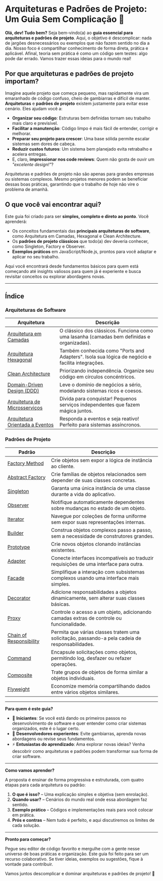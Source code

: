 
# Arquiteturas e Padrões de Projeto: Um Guia Sem Complicação 🚀

**Olá, dev! Tudo bem?**
Seja bem-vindo(a) ao **guia essencial para arquiteturas e padrões de projeto**. Aqui, o objetivo é descomplicar: nada de jargões desnecessários ou exemplos que não fazem sentido no dia a dia. Nosso foco é compartilhar conhecimento de forma direta, prática e aplicável. Afinal, teoria sem prática é como um código sem testes: algo pode dar errado. Vamos trazer essas ideias para o mundo real!

## Por que arquiteturas e padrões de projeto importam?

Imagine aquele projeto que começa pequeno, mas rapidamente vira um emaranhado de código confuso, cheio de gambiarras e difícil de manter. **Arquiteturas** e **padrões de projeto** existem justamente para evitar esse cenário. Eles ajudam você a:

- **Organizar seu código**: Estruturas bem definidas tornam seu trabalho mais claro e previsível.
- **Facilitar a manutenção**: Código limpo é mais fácil de entender, corrigir e melhorar.
- **Preparar seu projeto para crescer**: Uma base sólida permite escalar sistemas sem dores de cabeça.
- **Reduzir custos futuros**: Um sistema bem planejado evita retrabalho e acelera entregas.
- E, claro, **impressionar nos code reviews**: Quem não gosta de ouvir um *"excelente design!"*?

Arquiteturas e padrões de projeto não são apenas para grandes empresas ou sistemas complexos. Mesmo projetos menores podem se beneficiar dessas boas práticas, garantindo que o trabalho de hoje não vire o problema de amanhã.

## O que você vai encontrar aqui?

Este guia foi criado para ser **simples, completo e direto ao ponto**. Você aprenderá:

- Os conceitos fundamentais das **principais arquiteturas de software**, como Arquitetura em Camadas, Hexagonal e Clean Architecture.
- Os **padrões de projeto clássicos** que todo(a) dev deveria conhecer, como Singleton, Factory e Observer.
- **Exemplos práticos** em JavaScript/Node.js, prontos para você adaptar e aplicar no seu trabalho.

Aqui você encontrará desde fundamentos básicos para quem está começando até insights valiosos para quem já é experiente e busca revisitar conceitos ou explorar abordagens novas.

---

## Índice

### Arquiteturas de Software

| Arquitetura                                                                  | Descrição                                                                                       |
| ---------------------------------------------------------------------------- | ----------------------------------------------------------------------------------------------- |
| [Arquitetura em Camadas](./docs/layered-architecture/index.md)               | O clássico dos clássicos. Funciona como uma lasanha (camadas bem definidas e organizadas).      |
| [Arquitetura Hexagonal](./docs/hexagonal-architecture/index.md)              | Também conhecida como "Ports and Adapters". Isola sua lógica de negócio e facilita integrações. |
| [Clean Architecture](./docs/clean-architecture/index.md)                     | Priorizando independência. Organize seu código em círculos concéntricos.                        |
| [Domain-Driven Design (DDD)](./docs/ddd/index.md)                            | Leve o domínio de negócios a sério, modelando sistemas ricos e coesos.                          |
| [Arquitetura de Microsserviços](./docs/microservices-architecture/index.md)  | Divida para conquistar! Pequenos serviços independentes que fazem mágica juntos.                |
| [Arquitetura Orientada a Eventos](./docs/event-driven-architecture/index.md) | Responda a eventos e seja reativo! Perfeito para sistemas assíncronos.                          |

### Padrões de Projeto

| Padrão                                                | Descrição                                                                                   |
| ----------------------------------------------------- | --------------------------------------------------------------------------------------------- |
| [Factory Method](./docs/design-patterns/factory-method/index.md)     | Crie objetos sem expor a lógica de instância ao cliente.                                    |
| [Abstract Factory](./docs/design-patterns/abstract-factory/index.md) | Crie famílias de objetos relacionados sem depender de suas classes concretas.                |
| [Singleton](./docs/design-patterns/singleton/index.md)               | Garanta uma única instância de uma classe durante a vida do aplicativo.                      |
| [Observer](./docs/design-patterns/observer/index.md)                 | Notifique automaticamente dependentes sobre mudanças no estado de um objeto.                  |
| [Iterator](./docs/design-patterns/iterator/index.md)                 | Navegue por coleções de forma uniforme sem expor suas representações internas.              |
| [Builder](./docs/design-patterns/builder/index.md)                   | Construa objetos complexos passo a passo, sem a necessidade de construtores grandes.           |
| [Prototype](./docs/design-patterns/prototype/index.md)               | Crie novos objetos clonando instâncias existentes.                                             |
| [Adapter](./docs/design-patterns/adapter/index.md)                   | Conecte interfaces incompatíveis ao traduzir requisições de uma interface para outra.         |
| [Facade](./docs/design-patterns/facade/index.md)                     | Simplifique a interação com subsistemas complexos usando uma interface mais simples.          |
| [Decorator](./docs/design-patterns/decorator/index.md)               | Adicione responsabilidades a objetos dinamicamente, sem alterar suas classes básicas.         |
| [Proxy](./docs/design-patterns/proxy/index.md)                       | Controle o acesso a um objeto, adicionando camadas extras de controle ou funcionalidade.        |
| [Chain of Responsibility](./docs/design-patterns/chain-of-responsibility/index.md) | Permita que várias classes tratem uma solicitação, passando-a pela cadeia de responsabilidades. |
| [Command](./docs/design-patterns/command/index.md)                   | Encapsule solicitações como objetos, permitindo log, desfazer ou refazer operações.         |
| [Composite](./docs/design-patterns/composite/index.md)               | Trate grupos de objetos de forma similar a objetos individuais.                                |
| [Flyweight](./docs/design-patterns/flyweight/index.md)               | Economize memória compartilhando dados entre vários objetos similares.                        |

---

**Para quem é este guia?**

- 🌟 **Iniciantes**: Se você está dando os primeiros passos no desenvolvimento de software e quer entender como criar sistemas organizados, este é o lugar certo.
- 🔧 **Desenvolvedores experientes**: Evite gambiarras, aprenda novas abordagens ou revise seus fundamentos.
- ⚡ **Entusiastas do aprendizado**: Ama explorar novas ideias? Venha descobrir como arquiteturas e padrões podem transformar sua forma de criar software.

---

**Como vamos aprender?**

A proposta é ensinar de forma progressiva e estruturada, com quatro etapas para cada arquitetura ou padrão:

1. **O que é isso?** – Uma explicação simples e objetiva (sem enrolação).
2. **Quando usar?** – Cenários do mundo real onde essa abordagem faz sentido.
3. **Exemplo prático** – Códigos e implementações reais para você colocar em prática.
4. **Prós e contras** – Nem tudo é perfeito, e aqui discutiremos os limites de cada solução.

---

**Pronto para começar?**

Pegue seu editor de código favorito e mergulhe com a gente nesse universo de boas práticas e organização. Este guia foi feito para ser um recurso colaborativo. Se tiver ideias, exemplos ou sugestões, fique à vontade para contribuir.

Vamos juntos descomplicar e dominar arquiteturas e padrões de projeto! 🚀
